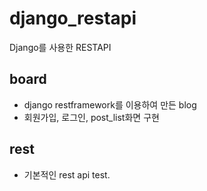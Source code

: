 # django_restapi
Django를 사용한 RESTAPI

## board
  - django restframework를 이용하여 만든 blog
  - 회원가입, 로그인, post_list화면 구현

## rest
  - 기본적인 rest api test.
